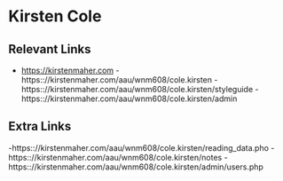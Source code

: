 # Kirsten Cole

## Relevant Links
- https://kirstenmaher.com
-https:://kirstenmaher.com/aau/wnm608/cole.kirsten
-https:://kirstenmaher.com/aau/wnm608/cole.kirsten/styleguide
-https:://kirstenmaher.com/aau/wnm608/cole.kirsten/admin

## Extra Links
-https:://kirstenmaher.com/aau/wnm608/cole.kirsten/reading_data.pho
-https:://kirstenmaher.com/aau/wnm608/cole.kirsten/notes
-https:://kirstenmaher.com/aau/wnm608/cole.kirsten/admin/users.php
